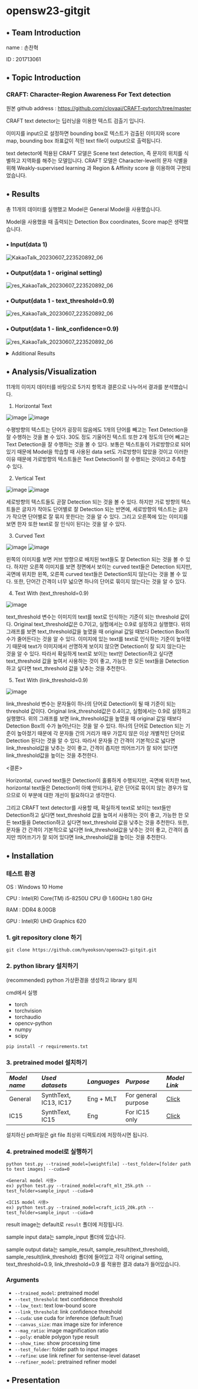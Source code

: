 # opensw23-gitgit

## • Team Introduction

name : 손찬혁
    
ID : 201713061
   
## • Topic Introduction
### CRAFT: Character-Region Awareness For Text detection
원본 github address : https://github.com/clovaai/CRAFT-pytorch/tree/master

CRAFT text detector는 딥러닝을 이용한 텍스트 검출기 입니다. 

이미지를 input으로 설정하면 bounding box로 텍스트가 검출된 이미지와 score map, bounding box 좌표값이 적힌 text file이 output으로 출력됩니다. 

text detector에 적용된 CRAFT 모델은 Scene text detection, 즉 문자의 위치를 식별하고 지역화를 해주는 모델입니다. CRAFT 모델은 Character-level의 문자 식별을 위해 Weakly-supervised learning 과 Region & Affinity score 을 이용하여 구현되었습니다. 
    
## • Results

총 11개의 데이터를 실행했고 Model은 General Model을 사용했습니다.

Model을 사용했을 때 출력되는 Detection Box coordinates, Score map은 생략했습니다.

### • Input(data 1)

![KakaoTalk_20230607_223520892_06](https://github.com/hyeokson/opensw23-gitgit/assets/127181634/9818d2c2-49b7-4652-8821-c30ec59fe480)

### • Output(data 1 - original setting)

![res_KakaoTalk_20230607_223520892_06](https://github.com/hyeokson/opensw23-gitgit/assets/127181634/1a2cb6c6-07a5-4e04-be45-c7de9e83dd84)

### • Output(data 1 - text_threshold=0.9)

![res_KakaoTalk_20230607_223520892_06](https://github.com/hyeokson/opensw23-gitgit/assets/127181634/f4ff409c-77dd-4fa5-8df8-cc7812657a3e)

### • Output(data 1 - link_confidence=0.9)

![res_KakaoTalk_20230607_223520892_06](https://github.com/hyeokson/opensw23-gitgit/assets/127181634/804ec884-3452-422a-b52e-886dd706372f)

<details markdown="1">
<summary>Additional Results</summary>

### • Input(data 2)

![KakaoTalk_20230608_062945799_02](https://github.com/hyeokson/opensw23-gitgit/assets/127181634/80b62acc-1a97-40e5-8401-b6cf2910b96f)

### • Output(data 2 - original setting)

![res_KakaoTalk_20230608_062945799_02](https://github.com/hyeokson/opensw23-gitgit/assets/127181634/323ba9a2-96f5-471b-8af0-cdb554bd6085)

### • Output(data 2 - text_threshold=0.9)

![res_KakaoTalk_20230608_062945799_02](https://github.com/hyeokson/opensw23-gitgit/assets/127181634/bf1a4093-154e-4e21-8179-95eacfa410a3)

### • Output(data 2 - link_confidence=0.9)

![res_KakaoTalk_20230608_062945799_02](https://github.com/hyeokson/opensw23-gitgit/assets/127181634/662cc11d-389c-486f-bdbb-15785c5f2440)

### • Input(data 3)

![KakaoTalk_20230607_223520892_02](https://github.com/hyeokson/opensw23-gitgit/assets/127181634/545fde7e-9d5d-460c-b24e-12158fd0cdf1)

### • Output(data 3 - original setting)

![res_KakaoTalk_20230607_223520892_02](https://github.com/hyeokson/opensw23-gitgit/assets/127181634/babc0671-97be-42b6-9b62-f81527164dce)

### • Output(data 3 - text_threshold=0.9)

![res_KakaoTalk_20230607_223520892_02](https://github.com/hyeokson/opensw23-gitgit/assets/127181634/2562e462-3aab-4a61-8bc4-72043d3924d8)

### • Output(data 3 - link_confidence=0.9)

![res_KakaoTalk_20230607_223520892_02](https://github.com/hyeokson/opensw23-gitgit/assets/127181634/b2242be0-86d7-41f1-afb1-2a2660fbe626)

### • Input(data 4)

![KakaoTalk_20230608_062945799](https://github.com/hyeokson/opensw23-gitgit/assets/127181634/b03d6556-144e-4d9f-bd3c-31a0b074b1c9)

### • Output(data 4 - original setting)

![res_KakaoTalk_20230608_062945799](https://github.com/hyeokson/opensw23-gitgit/assets/127181634/0e3b396a-c31d-4747-94a4-74b372dd595d)

### • Output(data 4 - text_threshold=0.9)

![res_KakaoTalk_20230608_062945799](https://github.com/hyeokson/opensw23-gitgit/assets/127181634/059ed9bc-6f6c-4a1c-b736-a7241825a8e8)

### • Output(data 4 - link_confidence=0.9)

![res_KakaoTalk_20230608_062945799](https://github.com/hyeokson/opensw23-gitgit/assets/127181634/175a4a84-9c49-4030-8f41-3519bbdfb486)

### • Input(data 5)

![KakaoTalk_20230608_062945799_01](https://github.com/hyeokson/opensw23-gitgit/assets/127181634/f3f5ec50-5ca2-4615-964b-fb202c836d49)

### • Output(data 5 - original setting)

![res_KakaoTalk_20230608_062945799_01](https://github.com/hyeokson/opensw23-gitgit/assets/127181634/2362af6f-4640-4055-8ec1-aaadb01b426c)

### • Output(data 5 - text_threshold=0.9)

![res_KakaoTalk_20230608_062945799_01](https://github.com/hyeokson/opensw23-gitgit/assets/127181634/c270778f-b6c7-4618-bffe-32ab0eb6bfa4)

### • Output(data 5 - link_confidence=0.9)

![res_KakaoTalk_20230608_062945799_01](https://github.com/hyeokson/opensw23-gitgit/assets/127181634/ecb3701d-077d-48a1-bbd0-230471d77bb5)

### • Input(data 6)

![KakaoTalk_20230608_062945799_03](https://github.com/hyeokson/opensw23-gitgit/assets/127181634/98d24ed7-d762-4909-a8ca-98f65e0872e3)

### • Output(data 6 - original setting)

![res_KakaoTalk_20230608_062945799_03](https://github.com/hyeokson/opensw23-gitgit/assets/127181634/5b5efa14-6140-448a-98a4-d91e1d98aca9)

### • Output(data 6 - text_threshold=0.9)

![res_KakaoTalk_20230608_062945799_03](https://github.com/hyeokson/opensw23-gitgit/assets/127181634/c160669d-fed4-4074-bfc0-94749004d369)

### • Output(data 6 - link_confidence=0.9)

![res_KakaoTalk_20230608_062945799_03](https://github.com/hyeokson/opensw23-gitgit/assets/127181634/e4dec316-5aee-46ae-895c-2dd01f1fad1a)

### • Input(data 7)

![KakaoTalk_20230608_062945799_04](https://github.com/hyeokson/opensw23-gitgit/assets/127181634/37780883-375c-4881-9425-0576f8cd2c70)

### • Output(data 7 - original setting)

![res_KakaoTalk_20230608_062945799_04](https://github.com/hyeokson/opensw23-gitgit/assets/127181634/874cf637-1c6d-4da8-ab0f-e6319e873bde)

### • Output(data 7 - text_threshold=0.9)

![res_KakaoTalk_20230608_062945799_04](https://github.com/hyeokson/opensw23-gitgit/assets/127181634/41e43edd-2364-47a0-81c8-70183d79add9)

### • Output(data 7 - link_confidence=0.9)

![res_KakaoTalk_20230608_062945799_04](https://github.com/hyeokson/opensw23-gitgit/assets/127181634/a14de76e-1d82-4cb2-b650-6fae7883db71)

### • Input(data 8)

![KakaoTalk_20230608_062945799_05](https://github.com/hyeokson/opensw23-gitgit/assets/127181634/80a7be66-bc57-409f-81db-0f8bd51886aa)

### • Output(data 8 - original setting)

![res_KakaoTalk_20230608_062945799_05](https://github.com/hyeokson/opensw23-gitgit/assets/127181634/59904e45-ed80-4a14-af87-d98d90d742c3)

### • Output(data 8 - text_threshold=0.9)

![res_KakaoTalk_20230608_062945799_05](https://github.com/hyeokson/opensw23-gitgit/assets/127181634/b9323ac1-2580-4850-847d-8ea69c661af4)

### • Output(data 8 - link_confidence=0.9)

![res_KakaoTalk_20230608_062945799_05](https://github.com/hyeokson/opensw23-gitgit/assets/127181634/6c32a628-7cef-4a56-bfa9-0d36f436129c)

### • Input(data 9)

![KakaoTalk_20230608_062945799_06](https://github.com/hyeokson/opensw23-gitgit/assets/127181634/cc3b8618-6d70-4e22-ad0b-f5cca77dfac4)

### • Output(data 9 - original setting)

![res_KakaoTalk_20230608_062945799_06](https://github.com/hyeokson/opensw23-gitgit/assets/127181634/838be92d-b66c-44b4-a0a4-593af040aa2d)

### • Output(data 9 - text_threshold=0.9)

![res_KakaoTalk_20230608_062945799_06](https://github.com/hyeokson/opensw23-gitgit/assets/127181634/5cf0f366-611b-43e4-8e8f-82467b0e6c94)

### • Output(data 9 - link_confidence=0.9)

![res_KakaoTalk_20230608_062945799_06](https://github.com/hyeokson/opensw23-gitgit/assets/127181634/3353aa62-63d5-45ff-8e3e-7cd0fba95dd9)

### • Input(data 10)

![KakaoTalk_20230608_062945799_07](https://github.com/hyeokson/opensw23-gitgit/assets/127181634/cb42304d-de4d-4417-b47d-b04b23745a2d)

### • Output(data 10 - original setting)

![res_KakaoTalk_20230608_062945799_07](https://github.com/hyeokson/opensw23-gitgit/assets/127181634/ff10df63-43bf-4945-9ca9-648fe501505a)

### • Output(data 10 - text_threshold=0.9)

![res_KakaoTalk_20230608_062945799_07](https://github.com/hyeokson/opensw23-gitgit/assets/127181634/561553e3-5039-4cb2-9211-4e150357fa31)

### • Output(data 10 - link_confidence=0.9)

![res_KakaoTalk_20230608_062945799_07](https://github.com/hyeokson/opensw23-gitgit/assets/127181634/ff15b894-91f1-4817-9a84-08c55c507da9)

### • Input(data 11)

![KakaoTalk_20230608_063256526](https://github.com/hyeokson/opensw23-gitgit/assets/127181634/ef3fadc4-0638-47ef-8bdc-6529ce11794d)

### • Output(data 11 - original setting)

![res_KakaoTalk_20230608_063256526](https://github.com/hyeokson/opensw23-gitgit/assets/127181634/06e67aca-87e3-49be-a665-6e431c7a12ff)

### • Output(data 11 - text_threshold=0.9)

![res_KakaoTalk_20230608_063256526](https://github.com/hyeokson/opensw23-gitgit/assets/127181634/4e6d1b18-7463-4256-a157-a027ce277282)

### • Output(data 11 - link_confidence=0.9)

![res_KakaoTalk_20230608_063256526](https://github.com/hyeokson/opensw23-gitgit/assets/127181634/138153d1-fa76-428f-8044-adf9dc29166a)

</details>

## • Analysis/Visualization

11개의 이미지 데이터를 바탕으로 5가지 항목과 결론으로 나누어서 결과를 분석했습니다.

1. Horizontal Text

![image](https://github.com/hyeokson/opensw23-gitgit/assets/127181634/72976867-0df3-422d-ae94-d643eabdf4f8)
![image](https://github.com/hyeokson/opensw23-gitgit/assets/127181634/15dbf48e-f48d-4d80-b9e2-42274cbe1960)

수평방향의 텍스트는 단어가 굉장히 많음에도 1개의 단어를 빼고는 Text Detection을 잘 수행하는 것을 볼 수 있다. 30도 정도 기울어진 텍스트 또한 2개 정도의 단어 빼고는 Text Detection을 잘 수행하는 것을 볼 수 있다. 보통은 텍스트들이 가로방향으로 되어 있기 때문에 Model을 학습할 때 사용된 data set도 가로방향이 많았을 것이고 이러한 이유 때문에 가로방향의 텍스트들은 Text Detection이 잘 수행되는 것이라고 추측할 수 있다.

2. Vertical Text

![image](https://github.com/hyeokson/opensw23-gitgit/assets/127181634/fa6bd7b0-76f3-4bad-8c78-bb7162f107ec)
![image](https://github.com/hyeokson/opensw23-gitgit/assets/127181634/c4d13d2e-b8c4-4a50-a43e-329b7261b7d0)


세로방향의 텍스트들도 곧잘 Detection 되는 것을 볼 수 있다. 하지만 가로 방향의 텍스트들은 글자가 작아도 단어별로 잘 Detection 되는 반면에, 세로방향의 텍스트는 글자가 작으면 단어별로 잘 묶지 못한다는 것을 알 수 있다. 그리고 오른쪽에 있는 이미지를 보면 한자 또한 text로 잘 인식이 된다는 것을 알 수 있다.

3. Curved Text

![image](https://github.com/hyeokson/opensw23-gitgit/assets/127181634/31132e29-cde0-4253-b558-5ed69d754dcf)
![image](https://github.com/hyeokson/opensw23-gitgit/assets/127181634/93d8f86f-5c29-43ad-95b4-e65f5e321a8b)


왼쪽의 이미지를 보면 커브 방향으로 배치된 text들도 잘 Detection 되는 것을 볼 수 있다. 하지만 오른쪽 이미지를 보면 정면에서 보이는 curved text들은 Detection 되지만, 곡면에 위치한 왼쪽, 오른쪽 curved text들은 Detection되지 않는다는 것을 볼 수 있다. 또한, 단어간 간격이 너무 넓으면 하나의 단어로 묶이지 않는다는 것을 알 수 있다.

4. Text With (text_threshold=0.9) 

![image](https://github.com/hyeokson/opensw23-gitgit/assets/127181634/2239240c-b733-452e-a78d-d0ac0b5c8a40)

text_threshold 변수는 이미지의 text를 text로 인식하는 기준이 되는 threshold 값이다. Original text_threshold값은 0.7이고, 실험에서는 0.9로 설정하고 실행했다. 위의 그래프를 보면 text_threshold값을 높였을 때 original 값일 때보다 Detection Box의 수가 줄어든다는 것을 알 수 있다. 이미지에 있는 text를 text로 인식하는 기준이 높아졌기 때문에 text가 이미지에서 선명하게 보이지 않으면 Detection이 잘 되지 않는다는 것을 알 수 있다. 따라서 확실하게 text로 보이는 text만 Detection하고 싶다면 text_threshold 값을 높여서 사용하는 것이 좋고, 가능한 한 모든 text들을 Detection하고 싶다면 text_threshold 값을 낮추는 것을 추천한다. 

5. Text With (link_threshold=0.9)

![image](https://github.com/hyeokson/opensw23-gitgit/assets/127181634/733832c1-faa5-4885-ae49-e79e10796139)

link_threshold 변수는 문자들이 하나의 단어로 Detection이 될 때 기준이 되는 threshold 값이다. Original link_threshold값은 0.4이고, 실험에서는 0.9로 설정하고 실행했다. 위의 그래프를 보면 link_threshold값을 높였을 때 original 값일 때보다 Detection Box의 수가 늘어난다는 것을 알 수 있다. 하나의 단어로 Detection 되는 기준이 높아졌기 때문에 각 문자들 간의 거리가 매우 가깝지 않은 이상 개별적인 단어로 Detection 된다는 것을 알 수 있다. 따라서 문자들 간 간격이 기본적으로 넓다면 link_threshold값을 낮추는 것이 좋고, 간격이 좁지만 띄어쓰기가 잘 되어 있다면 link_threshold값을 높이는 것을 추천한다.

<결론>

Horizontal, curved text들은 Detection이 훌륭하게 수행되지만, 곡면에 위치한 text, horizontal text들은 Detection이 아예 안되거나, 같은 단어로 묶이지 않는 경우가 많으므로 이 부분에 대한 개선이 필요하다고 생각한다. 

그리고 CRAFT text detector를 사용할 때, 확실하게 text로 보이는 text들만 Detection하고 싶다면 text_threshold 값을 높여서 사용하는 것이 좋고, 가능한 한 모든 text들을 Detection하고 싶다면 text_threshold 값을 낮추는 것을 추천한다. 또한, 문자들 간 간격이 기본적으로 넓다면 link_threshold값을 낮추는 것이 좋고, 간격이 좁지만 띄어쓰기가 잘 되어 있다면 link_threshold값을 높이는 것을 추천한다.


## • Installation

### 테스트 환경
OS : Windows 10 Home

CPU : Intel(R) Core(TM) i5-8250U CPU @ 1.60GHz   1.80 GHz

RAM : DDR4 8.00GB

GPU : Intel(R) UHD Graphics 620
    
### 1. git repository clone 하기
```
git clone https://github.com/hyeokson/opensw23-gitgit.git
```
### 2. python library 설치하기
(recommended) python 가상환경을 생성하고 library 설치

cmd에서 실행

- torch
- torchvision
- torchaudio
- opencv-python
- numpy
- scipy 
```
pip install -r requirements.txt
```
### 3. pretrained model 설치하기
*Model name* | *Used datasets* | *Languages* | *Purpose* | *Model Link* |
 | :--- | :--- | :--- | :--- | :--- |
General | SynthText, IC13, IC17 | Eng + MLT | For general purpose | [Click](https://drive.google.com/open?id=1Jk4eGD7crsqCCg9C9VjCLkMN3ze8kutZ)
IC15 | SynthText, IC15 | Eng | For IC15 only | [Click](https://drive.google.com/open?id=1i2R7UIUqmkUtF0jv_3MXTqmQ_9wuAnLf)

설치하신 pth파일은 git file 최상위 디렉토리에 저장하시면 됩니다.

### 4. pretrained model로 실행하기
```
python test.py --trained_model=[weightfile] --test_folder=[folder path to test images] --cuda=0

<General model 사용>
ex) python test.py --trained_model=craft_mlt_25k.pth --test_folder=sample_input --cuda=0

<IC15 model 사용>
ex) python test.py --trained_model=craft_ic15_20k.pth --test_folder=sample_input --cuda=0
```
result image는 default로 `result` 폴더에 저장됩니다.

sample input data는 sample_input 폴더에 있습니다.

sample output data는 sample_result, sample_result(text_threshold), sample_result(link_threshold) 폴더에 들어있고 각각 original setting, text_threshold=0.9, link_threshold=0.9 를 적용한 결과 data가 들어있습니다.
### Arguments
* `--trained_model`: pretrained model
* `--text_threshold`: text confidence threshold
* `--low_text`: text low-bound score
* `--link_threshold`: link confidence threshold
* `--cuda`: use cuda for inference (default:True)
* `--canvas_size`: max image size for inference
* `--mag_ratio`: image magnification ratio
* `--poly`: enable polygon type result
* `--show_time`: show processing time
* `--test_folder`: folder path to input images
* `--refine`: use link refiner for sentense-level dataset
* `--refiner_model`: pretrained refiner model

## • Presentation
   
